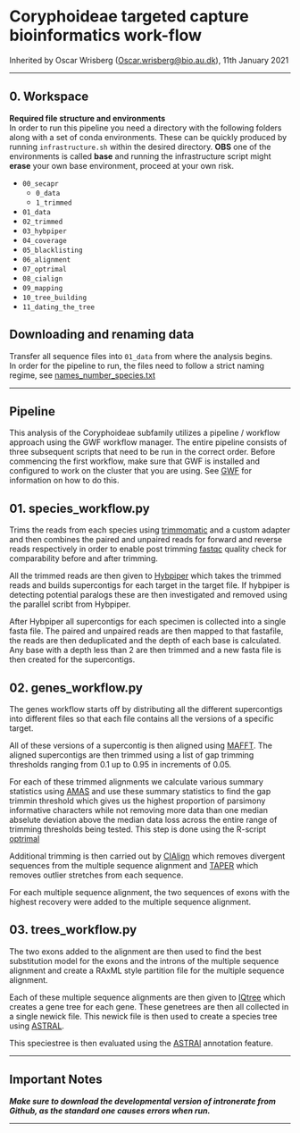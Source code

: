 # Coryphoideae targeted capture bioinformatics work-flow

Inherited by Oscar Wrisberg ([Oscar.wrisberg@bio.au.dk](mailto:Oscar.wrisberg@bio.au.dk)), 11th January 2021

* * *

## 0\. Workspace

**Required file structure and environments**  
In order to run this pipeline you need a directory with the following folders along with a set of conda environments.
These can be quickly produced by running `infrastructure.sh` within the desired directory.
**OBS** one of the environments is called **base** and running the infrastructure script might **erase** your own base environment, proceed at your own risk.

- `00_secapr`
  - `0_data`
  - `1_trimmed`
- `01_data`
- `02_trimmed`
- `03_hybpiper`
- `04_coverage`
- `05_blacklisting`
- `06_alignment`
- `07_optrimal`
- `08_cialign`
- `09_mapping`
- `10_tree_building`
- `11_dating_the_tree`

## Downloading and renaming data

Transfer all sequence files into `01_data` from where the analysis begins.  
In order for the pipeline to run, the files need to follow a strict naming regime, see [names_number_species.txt](./names_number_species.txt)

* * *

## Pipeline

This analysis of the Coryphoideae subfamily utilizes a pipeline / workflow approach using the GWF workflow manager.
The entire pipeline consists of three subsequent scripts that need to be run in the correct order.
Before commencing the first workflow, make sure that GWF is installed and configured to work on the cluster that you are using.
See [GWF](https://gwf.app/) for information on how to do this.

## 01\. species_workflow.py

  Trims the reads from each species using [trimmomatic](https://github.com/usadellab/Trimmomatic) and a custom adapter and then combines the paired and unpaired reads for forward and reverse reads respectively in order to enable post trimming [fastqc](https://github.com/s-andrews/FastQC) quality check for comparability before and after trimming.

  All the trimmed reads are then given to [Hybpiper](https://github.com/mossmatters/HybPiper/wiki/) which takes the trimmed reads and builds supercontigs for each target in the target file.  If hybpiper is detecting potential paralogs these are then investigated and removed using the parallel scribt from Hybpiper.

  After Hybpiper all supercontigs for each specimen is collected into a single fasta file. The paired and unpaired reads are then mapped to that fastafile, the reads are then deduplicated and the depth of each base is calculated. Any base with a depth less than 2 are then trimmed and a new fasta file is then created for the supercontigs.

## 02\. genes_workflow.py

  The genes workflow starts off by distributing all the different supercontigs into different files so that each file contains all the versions of a specific target.

  All of these versions of a supercontig is then aligned using [MAFFT](https://mafft.cbrc.jp/alignment/software/).
  The aligned supercontigs are then trimmed using a list of gap trimming thresholds ranging from 0.1 up to 0.95 in increments of 0.05.

  For each of these trimmed alignments we calculate various summary statistics using [AMAS](https://github.com/marekborowiec/AMAS) and use these summary statistics to find the gap trimmin threshold which gives us the highest proportion of parsimony informative characters while not removing more data than one median abselute deviation above the median data loss across the entire range of trimming thresholds being tested. This step is done using the R-script [optrimal](https://github.com/baileyp1/PhylogenomicsPipelines)

  Additional trimming is then carried out by [CIAlign](https://github.com/KatyBrown/CIAlign) which removes divergent sequences from the multiple sequence alignment and [TAPER](https://github.com/chaoszhang/TAPER) which removes outlier stretches from each sequence.

  For each multiple sequence alignment, the two sequences of exons with the highest recovery were added to the multiple sequence alignment.

## 03\. trees_workflow.py

  The two exons added to the alignment are then used to find the best substitution model for the exons and the introns of the multiple sequence alignment and create a RAxML style partition file for the multiple sequence alignment.

  Each of these multiple sequence alignments are then given to [IQtree](http://www.iqtree.org/) which creates a gene tree for each gene. These genetrees are then all collected in a single newick file. This newick file is then used to create a species tree using [ASTRAL](https://github.com/smirarab/ASTRAL).

  This speciestree is then evaluated using the [ASTRAl](https://github.com/smirarab/ASTRAL) annotation feature.

* * *

## Important Notes

***Make sure to download the developmental version of intronerate from Github, as the standard one causes errors when run.***

* * *
